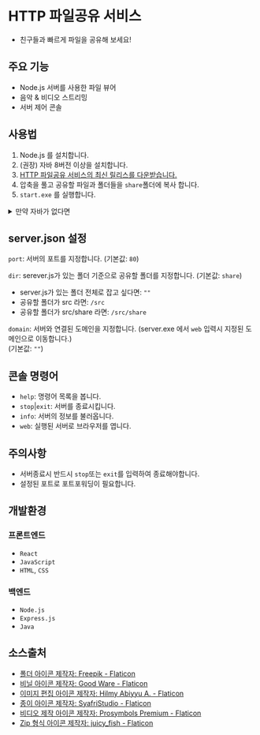 # HTTP 파일공유 서비스
* 친구들과 빠르게 파일을 공유해 보세요!
## 주요 기능
* Node.js 서버를 사용한 파일 뷰어
* 음악 & 비디오 스트리밍
* 서버 제어 콘솔
## 사용법
1. Node.js 를 설치합니다.
2. (권장) 자바 8버전 이상을 설치합니다.
3. [HTTP 파일공유 서비스의 최신 릴리스를 다운받습니다.](https://github.com/Lseoksee/HTTP_FileShare/releases)
4. 압축을 풀고 공유할 파일과 폴더들을 `share`폴더에 복사 합니다. 
5. `start.exe` 를 실행합니다.
<details>
    <summary>만약 자바가 없다면</summary>
  
    1. server.js 가 있는 폴더에서 cmd를 실행합니다. (cd명령을 사용해도 무관)
    2. node server.js 를 입력하여 서버를 실행합니다.
</details>

## server.json 설정
`port`: 서버의 포트를 지정합니다. (기본값: `80`)

`dir`: serever.js가 있는 폴더 기준으로 공유할 폴더를 지정합니다. (기본값: `share`)
* server.js가 있는 폴더 전체로 잡고 싶다면: `""`
* 공유할 폴더가 src 라면: `/src`
* 공유할 폴더가 src/share 라면: `/src/share`

`domain`: 서버와 연결된 도메인을 지정합니다. (server.exe 에서 `web` 입력시 지정된 도메인으로 이동합니다.) <br> (기본값: `""`)

## 콘솔 명령어
* `help`: 명령어 목록을 봅니다.
* `stop`|`exit`: 서버를 종료시킵니다.
* `info`: 서버의 정보를 불러옵니다.
* `web`: 실행된 서버로 브라우저를 엽니다.
## 주의사항
* 서버종료시 반드시 `stop`또는 `exit`를 입력하여 종료해야합니다.
* 설정된 포트로 포트포워딩이 필요합니다.
## 개발환경
### 프론트엔드
* `React`
* `JavaScript`
* `HTML`, `CSS`
### 백엔드
* `Node.js`
* `Express.js`
* `Java`
## 소스출처
* <a href="https://www.flaticon.com/kr/free-icons/" title="폴더 아이콘">폴더 아이콘  제작자: Freepik - Flaticon</a>
* <a href="https://www.flaticon.com/kr/free-icons/" title="비닐 아이콘">비닐 아이콘  제작자: Good Ware - Flaticon</a>
* <a href="https://www.flaticon.com/kr/free-icons/-" title="이미지 편집 아이콘">이미지 편집 아이콘  제작자: Hilmy Abiyyu A. - Flaticon</a>
* <a href="https://www.flaticon.com/kr/free-icons/" title="종이 아이콘">종이 아이콘  제작자: SyafriStudio - Flaticon</a>
* <a href="https://www.flaticon.com/kr/free-icons/-" title="비디오 제작 아이콘">비디오 제작 아이콘  제작자: Prosymbols Premium - Flaticon</a>
* <a href="https://www.flaticon.com/kr/free-icons/zip-" title="zip 형식 아이콘">Zip 형식 아이콘  제작자: juicy_fish - Flaticon</a>
